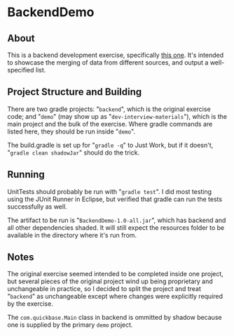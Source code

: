 # BackendDemo

## About
This is a backend development exercise, specifically [this one](https://github.com/QuickBase/interview-demos/tree/master/backend).
It's intended to showcase the merging of data from different sources, and output a well-specified list.


## Project Structure and Building
There are two gradle projects: "`backend`", which is the original exercise code; and "`demo`" (may show up as "`dev-interview-materials`"),
which is the main project and the bulk of the exercise. Where gradle commands are listed here, they should be run inside "`demo`".


The build.gradle is set up for "`gradle -q`" to Just Work, but if it doesn't, "`gradle clean shadowJar`" should do the trick.


## Running
UnitTests should probably be run with "`gradle test`". I did most testing using the JUnit Runner in Eclipse, but verified that
gradle can run the tests successfully as well.

The artifact to be run is "`BackendDemo-1.0-all.jar`", which has backend and all other dependencies shaded. It will still
expect the resources folder to be available in the directory where it's run from.
 
 
## Notes
The original exercise seemed intended to be completed inside one project, but several pieces of the original project
wind up being proprietary and unchangeable in practice, so I decided to split the project and treat "`backend`" as unchangeable
except where changes were explicitly required by the exercise.


The `com.quickbase.Main` class in backend is ommitted by shadow because one is supplied by the primary `demo` project.

